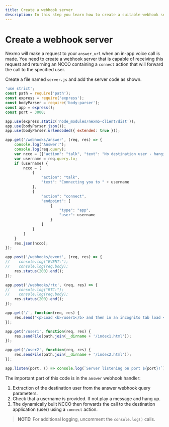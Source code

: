 ```yaml
---
title: Create a webhook server
description: In this step you learn how to create a suitable webhook server that supports an app-to-app call.
---
```


# Create a webhook server

Nexmo will make a request to your `answer_url` when an in-app voice call is made. You need to create a webhook server that is capable of receiving this request and returning an NCCO containing a `connect` action that will forward the call to the specified user.

Create a file named `server.js` and add the server code as shown.

``` javascript
'use strict';
const path = require('path');
const express = require('express');
const bodyParser = require('body-parser');
const app = express();
const port = 3000;

app.use(express.static('node_modules/nexmo-client/dist'));
app.use(bodyParser.json());
app.use(bodyParser.urlencoded({ extended: true }));

app.get('/webhooks/answer', (req, res) => {
    console.log("Answer:");
    console.log(req.query);
    var ncco = [{"action": "talk", "text": "No destination user - hanging up"}];
    var username = req.query.to;
    if (username) {
        ncco = [
            {
                "action": "talk",
                "text": "Connecting you to " + username
            },
            {
                "action": "connect",
                "endpoint": [
                    {
                        "type": "app",
                        "user": username
                    }
                ]
            }
        ]
    }
    res.json(ncco);
});

app.post('/webhooks/event', (req, res) => {
//    console.log("EVENT:");
//    console.log(req.body);
    res.status(200).end();
});

app.post('/webhooks/rtc', (req, res) => {
//    console.log("RTC:");
//    console.log(req.body);
    res.status(200).end();
});

app.get('/', function(req, res) {
    res.send("<p>Load <b>/user1</b> and then in an incognito tab load <b>/user2</b></p>");
});

app.get('/user1', function(req, res) {
    res.sendFile(path.join(__dirname + '/index1.html'));
});

app.get('/user2', function(req, res) {
    res.sendFile(path.join(__dirname + '/index2.html'));
});

app.listen(port, () => console.log(`Server listening on port ${port}!`));
```

The important part of this code is in the `answer` webhook handler:

1. Extraction of the destination user from the answer webhook query parameters.
2. Check that a username is provided. If not play a message and hang up.
3. The dynamically built NCCO then forwards the call to the destination application (user) using a `connect` action.

> **NOTE:** For additional logging, uncomment the `console.log()` calls.
